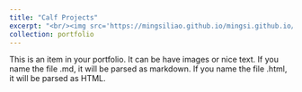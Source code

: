 ```yaml
---
title: "Calf Projects"
excerpt: "<br/><img src='https://mingsiliao.github.io/mingsi.github.io/images/animal1.png'>"
collection: portfolio
---
```


This is an item in your portfolio. It can be have images or nice text. If you name the file .md, it will be parsed as markdown. If you name the file .html, it will be parsed as HTML. 
